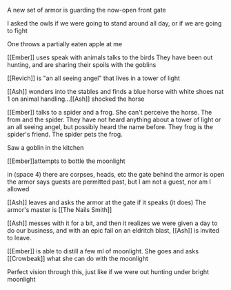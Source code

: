 A new set of armor is guarding the now-open front gate

I asked the owls if we were going to stand around all day, or if we are going to fight

One throws a partially eaten apple at me

[[Ember]] uses speak with animals talks to the birds
They have been out hunting, and are sharing their spoils with the goblins

[[Revich]] is "an all seeing angel" that lives in a tower of light

[[Ash]] wonders into the stables and finds a blue horse with white shoes
nat 1 on animal handling...[[Ash]] shocked the horse

[[Ember]] talks to a spider and a frog. She can't perceive the horse. The from and the spider. They have not heard anything about a tower of light or an all seeing angel, but possibly heard the name before. They frog is the spider's friend. The spider pets the frog.

Saw a goblin in the kitchen

[[Ember]]attempts to bottle the moonlight

in (space 4) there are corpses, heads, etc 
the gate behind the armor is open
the armor says guests are permitted past, but I am not a guest, nor am I allowed

[[Ash]] leaves and asks the armor at the gate if it speaks (it does)
The armor's master is [[The Nails Smith]]

[[Ash]] messes with it for a bit, and then it realizes we were given a day to do our business, and with an epic fail on an eldritch blast, [[Ash]] is invited to leave.

[[Ember]] is able to distill a few ml of moonlight. She goes and asks [[Crowbeak]] what she can do with the moonlight

Perfect vision through this, just like if we were out hunting under bright moonlight